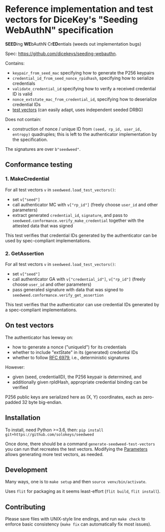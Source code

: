 # Reference implementation and test vectors for DiceKey's "Seeding WebAuthN" specification

<b>SEED</b>ing <b>WE</b>bAuthN Cr<b>ED</b>entials (weeds out implementation bugs)

Spec: <https://github.com/dicekeys/seeding-webauthn>.

Contains:
- `keypair_from_seed_mac` specifying how to generate the P256 keypairs
- `credential_id_from_seed_nonce_rpidhash`, specifying how to serialize credentials
- `validate_credential_id` specifying how to verify a received credential ID is valid
- `nonce_extstate_mac_from_credential_id`, specifying how to deserialize credential IDs
- [test vectors](data/test-vectors.csv) (can easily adapt, uses independent seeded DRBG)

Does not contain:
- construction of nonce / unique ID from `(seed, rp_id, user_id, entropy)` quadruples;
  this is left to the authenticator implementation by the specification.

The signatures are over `b"seedweed"`.


## Conformance testing

### 1. MakeCredential

For all test vectors `v` in `seedweed.load_test_vectors()`:

- set `v["seed"]`
- call authenticator MC with `v["rp_id"]` (freely choose `user_id` and other parameters)
- extract generated `credential_id`, `signature`, and pass to `seedweed.conformance.verify_make_credential`
  together with the attested data that was signed

This test verifies that credential IDs generated by the authenticator can be used by spec-compliant implementations.

### 2. GetAssertion

For all test vectors `v` in `seedweed.load_test_vectors()`:

- set `v["seed"]`
- call authenticator GA with `v["credential_id"]`, `v["rp_id"]` (freely choose `user_id` and other parameters)
- pass generated signature with data that was signed to `seedweed.conformance.verify_get_assertion`

This test verifies that the authenticator can use credential IDs generated by a spec-compliant implementations.

## On test vectors

The authenticator has leeway on:
- how to generate a nonce ("uniqueId") for its credentials
- whether to include "extState" in its (generated) credential IDs
- whether to follow [RFC 6979](https://tools.ietf.org/html/rfc6979), i.e., deterministic signatures

However:
- given (seed, credentialID), the P256 keypair is determined, and
- additionally given rpIdHash, appropriate credential binding can be verified

P256 public keys are serialized here as (X, Y) coordinates, each as zero-padded 32 byte big-endian.


## Installation

To install, need Python >=3.6, then: `pip install git+https://github.com/solokeys/seedweed`

Once done, there should be a command `generate-seedweed-test-vectors` you can run that
recreates the test vectors. Modifying the [Parameters](seedweed/vectors.py#L38) allows generating
more test vectors, as needed.


## Development

Many ways, one is to `make setup` and then `source venv/bin/activate`.

Uses `flit` for packaging as it seems least-effort (`flit build`, `flit install`).


## Contributing

Please save files with UNIX-style line endings, and run `make check` to enforce
basic consistency (`make fix` can automatically fix most issues).

